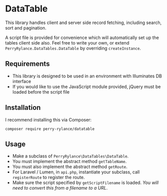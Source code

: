 # DataTable

This library handles client and server side record fetching, including search, sort and pagination.

A script file is provided for convenience which will automatically set up the tables client side also. Feel free to write your own, or extend `PerryRylance.DataTables.DataTable` by overriding `createInstance`.

## Requirements

- This library is designed to be used in an environment with Illuminates DB interface
- If you would like to use the JavaScript module provided, jQuery must be loaded before the script file

## Installation

I recommend installing this via Composer:

`composer require perry-rylance/datatable`

## Usage

- Make a subclass of `PerryRylance\DataTables\DataTable`.
- You must implement the abstract method `getTableName`.
- You must also implement the abstract method `getRoute`.
- For Laravel / Lumen, in `api.php`, instantiate your subclass, call `registerRoute` to register the route.
- Make sure the script specified by `getScriptFilename` is loaded. *You will need to convert this from a filename to a URL*.